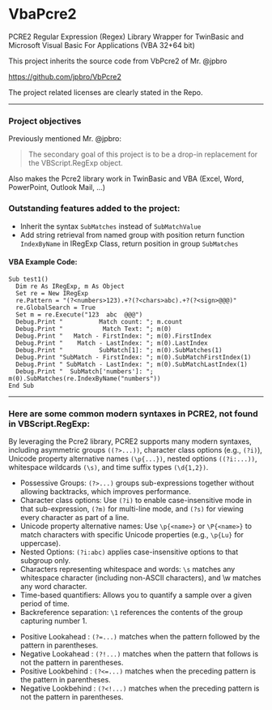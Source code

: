 # VbaPcre2
 PCRE2 Regular Expression (Regex) Library Wrapper for TwinBasic and Microsoft Visual Basic For Applications (VBA 32+64 bit)

This project inherits the source code from VbPcre2 of Mr. @jpbro

https://github.com/jpbro/VbPcre2

The project related licenses are clearly stated in the Repo.


-------------------------------------------------------------
### Project objectives
  Previously mentioned Mr. @jpbro:
  > The secondary goal of this project is to be a drop-in replacement for the VBScript.RegExp object.

  Also makes the Pcre2 library work in TwinBasic and VBA (Excel, Word, PowerPoint, Outlook Mail, ...)



### Outstanding features added to the project:

- Inherit the syntax ```SubMatches``` instead of ```SubMatchValue```
- Add string retrieval from named group with position return function ```IndexByName``` in IRegExp Class, return position in group ```SubMatches```

#### VBA Example Code:

```VBA
Sub test1()
  Dim re As IRegExp, m As Object
  Set re = New IRegExp
  re.Pattern = "(?<numbers>123).+?(?<chars>abc).+?(?<sign>@@@)"
  re.GlobalSearch = True
  Set m = re.Execute("123  abc  @@@")
  Debug.Print "          Match count: "; m.count
  Debug.Print "           Match Text: "; m(0)
  Debug.Print "   Match - FirstIndex: "; m(0).FirstIndex
  Debug.Print "    Match - LastIndex: "; m(0).LastIndex
  Debug.Print "          SubMatch[1]: "; m(0).SubMatches(1)
  Debug.Print "SubMatch - FirstIndex: "; m(0).SubMatchFirstIndex(1)
  Debug.Print " SubMatch - LastIndex: "; m(0).SubMatchLastIndex(1)
  Debug.Print "  SubMatch['numbers']: "; m(0).SubMatches(re.IndexByName("numbers"))
End Sub
```
-------------------------------------------------------------
### Here are some common modern syntaxes in PCRE2, not found in VBScript.RegExp:
By leveraging the Pcre2 library, PCRE2 supports many modern syntaxes, including asymmetric groups ```((?>...))```, character class options (e.g., ```(?i)```), Unicode property alternative names ```(\p{...})```, nested options ```((?i:...))```, whitespace wildcards ```(\s)```, and time suffix types ```(\d{1,2})```.

+ Possessive Groups: ```(?>...)``` groups sub-expressions together without allowing backtracks, which improves performance.
+ Character class options: Use ```(?i)``` to enable case-insensitive mode in that sub-expression, ```(?m)``` for multi-line mode, and ```(?s)``` for viewing every character as part of a line.
+ Unicode property alternative names: Use ```\p{<name>}``` or ```\P{<name>}``` to match characters with specific Unicode properties (e.g., ```\p{Lu}``` for uppercase).
+ Nested Options: ```(?i:abc)``` applies case-insensitive options to that subgroup only.
+ Characters representing whitespace and words: ```\s``` matches any whitespace character (including non-ASCII characters), and \w matches any word character.
+ Time-based quantifiers: Allows you to quantify a sample over a given period of time.
+ Backreference separation: ```\1``` references the contents of the group capturing number 1.
- Positive Lookahead : ```(?=...)``` matches when the pattern followed by the pattern in parentheses.
- Negative Lookahead : ```(?!...)``` matches when the pattern that follows is not the pattern in parentheses.
- Positive Lookbehind : ```(?<=...)``` matches when the preceding pattern is the pattern in parentheses.
- Negative Lookbehind : ```(?<!...)``` matches when the preceding pattern is not the pattern in parentheses.
